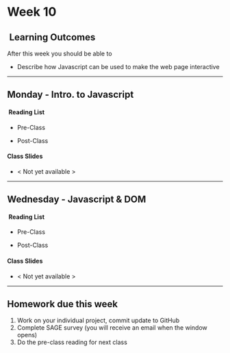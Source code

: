 # Week 10

## <i class="fa fa-star"></i>&nbsp;Learning Outcomes ###
After this week you should be able to 

- Describe how Javascript can be used to make the web page interactive

---  
## Monday -  Intro. to Javascript 

#### <i class="fa fa-book"></i>&nbsp;Reading List ###

- Pre-Class  
        
- Post-Class  
        
#### Class Slides 

- &lt; Not yet available &gt;

---  
## Wednesday -  Javascript & DOM 

#### <i class="fa fa-book"></i>&nbsp;Reading List ###

- Pre-Class
    
- Post-Class
    
#### Class Slides 
- &lt; Not yet available &gt;

---  

## Homework due this week ###
1. Work on your individual project, commit update to GitHub
5. Complete SAGE survey (you will receive an email when the window opens)
6. Do the pre-class reading for next class


